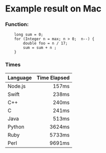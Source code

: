 # Example result on Mac

### Function:

		long sum = 0;
		for (Integer n = max; n > 0;  n--) {
			double foo = n / 17;
			sum = sum + n ;
		}


###  Times
| Language | Time Elapsed|
|----------|------------:|
| Node.js | 157ms|
| Swift | 238ms|
| C++ | 240ms|
| C | 241ms|
| Java | 513ms|
| Python | 3624ms|
| Ruby | 5733ms|
| Perl | 9691ms|

